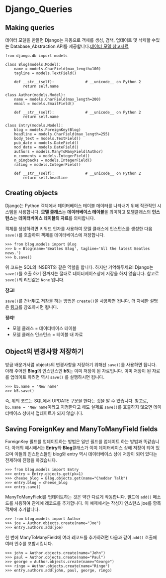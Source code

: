 # Django_Queries

## Making queries

데이터 모델을 만들면 Django는 자동으로 객체를 생성, 검색, 업데이트 및 삭제할 수있는 Database_Abstraction API를 제공합니다.[데이터 모델 참고자료](https://docs.djangoproject.com/en/1.11/ref/models/)

```
from django.db import models

class Blog(models.Model):
    name = models.CharField(max_length=100)
    tagline = models.TextField()

    def __str__(self):              # __unicode__ on Python 2
        return self.name

class Author(models.Model):
    name = models.CharField(max_length=200)
    email = models.EmailField()

    def __str__(self):              # __unicode__ on Python 2
        return self.name

class Entry(models.Model):
    blog = models.ForeignKey(Blog)
    headline = models.CharField(max_length=255)
    body_text = models.TextField()
    pub_date = models.DateField()
    mod_date = models.DateField()
    authors = models.ManyToManyField(Author)
    n_comments = models.IntegerField()
    n_pingbacks = models.IntegerField()
    rating = models.IntegerField()

    def __str__(self):              # __unicode__ on Python 2
        return self.headline
```

## Creating objects

Django는 Python 객체에서 데이터베이스 테이블 데이터를 나타내기 위해 직관적인 시스템을 사용합니다. **모델 클래스**는 **데이터베이스 테이블**을 의미하고 모델클래스의 **인스턴스**는 **데이터베이스 테이블의 자료**를 의미합니다.

객체를 생성하려면 키워드 인자를 사용하여 모델 클래스에 인스턴스를 생성한 다음 `save()`를 호출하여 객체를 데이터베이스에 저장합니다.

```
>>> from blog.models import Blog
>>> b = Blog(name='Beatles Blog', tagline='All the latest Beatles news.')
>>> b.save()
```

위 코드는 SQL의 INSERT와 같은 역할을 합니다. 하지만 기억해두세요! Django는 ```save()```를 호출 하기 전까지는 절대로 데이터베이스상에 저장을 하지 않습니다. 참고로 ```save()```의 리턴값은 ```None``` 입니다.

**참고!**

```save()```를 건너뛰고 저장을 하는 방법은 ```create()```을 사용하면 됩니다. 더 자세한 설명은 [링크](https://docs.djangoproject.com/en/1.11/ref/models/querysets/#django.db.models.query.QuerySet.create)를 참조하시면 됩니다.

**정리!**

- 모델 클래스 = 데이터베이스 테이블
- 모델 클래스 인스턴스 = 테이블 내 자료

## Object의 변경사항 저장하기
방금 배운거서럼 objects의 변경사항을 저장하기 위해선 ```save()```를 사용하면 됩니다. 아래 주어진 **Blog**의 인스턴스인 **b5**는 이미 저장이 된 자료입니다. 이미 저장이 된 자료를 업데이트 하려면 역시 ```save()``` 를 실행하시면 됩니다. 

```
>>> b5.name = 'New name'
>>> b5.save()
```

 즉, 위의 코드는 SQL에서 UPDATE 구문을 한다는 것을 알 수 있습니다. 참고로, ```b5.name = 'New name```이라고 지정한다고 해도 실제로 ```save()```를 호출하지 않으면 데이터베이스 상에서 업데이트가 되지 않습니다.

## Saving ForeignKey and ManyToManyField fields
ForeignKey 필드를 업데이트하는 방법은 일반 필드를 업데이트 하는 방법과 똑같습니다. 아래의 예시에서는 **Entry**와 **Blog**클래스가 이미 데이터베이스 상에 저장이 되어 있으며 이들의 인스턴스들인 blog와 entry 역시 데이터베이스 상에 저장이 되어 있다는 전제하에 진행을 하겠습니다.

```
>>> from blog.models import Entry
>>> entry = Entry.objects.get(pk=1)
>>> cheese_blog = Blog.objects.get(name="Cheddar Talk")
>>> entry.blog = cheese_blog
>>> entry.save()
```

ManyToManyField를 업데이트하는 것은 약간 다르게 작동합니다. 필드에 `add()` 메소드를 사용하여 관계에 레코드를 추가합니다. 이 예제에서는 작성자 인스턴스 joe를 항목 객체에 추가합니다.

```
>>> from blog.models import Author
>>> joe = Author.objects.create(name="Joe")
>>> entry.authors.add(joe)
```

한 번에 ManyToManyField에 여러 레코드를 추가하려면 다음과 같이 `add()` 호출에 여러 인수를 포함시킵니다.

```
>>> john = Author.objects.create(name="John")
>>> paul = Author.objects.create(name="Paul")
>>> george = Author.objects.create(name="George")
>>> ringo = Author.objects.create(name="Ringo")
>>> entry.authors.add(john, paul, george, ringo)
```

